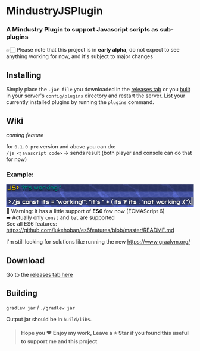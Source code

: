 # MindustryJSPlugin

### A Mindustry Plugin to support Javascript scripts as sub-plugins

👉🏻 Please note that this project is in **early alpha**, do not expect to see anything working for now, and it's subject to major changes

## Installing

Simply place the `.jar file` you downloaded in the [releases tab](https://github.com/Loxoz/MindustryJSPlugin/releases) or you [built](#building) in your server's `config/plugins` directory and restart the server.
List your currently installed plugins by running the `plugins` command.

## Wiki

*coming feature*

for `0.1.0 pre` version and above you can do:  
`/js <javascript code>` -> sends result (both player and console can do that for now)

### Example:
![example](images/example.png)  
🚧 Warning: It has a little support of **ES6** fow now (ECMAScript 6)  
➡ Actually only `const` and `let` are supported  
See all ES6 features: https://github.com/lukehoban/es6features/blob/master/README.md

I'm still looking for solutions like running the new https://www.graalvm.org/

## Download

Go to the [releases tab here](https://github.com/Loxoz/MindustryJSPlugin/releases)

## Building

`gradlew jar` / `./gradlew jar`

Output jar should be in `build/libs`.

> #### Hope you ❤️ Enjoy my work, Leave a ⭐️ Star if you found this useful to support me and this project
